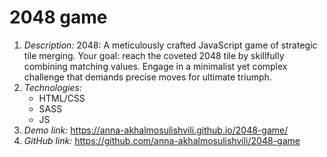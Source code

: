 # 2048 game
1. _Description:_
   2048: A meticulously crafted JavaScript game of strategic tile merging. Your goal: reach the coveted 2048 tile by skillfully combining matching values. Engage in a minimalist yet complex challenge that demands precise moves for ultimate triumph.
2. _Technologies:_
   - HTML/CSS
   - SASS
   - JS
3. _Demo link:_ https://anna-akhalmosulishvili.github.io/2048-game/
4. _GitHub link:_ https://github.com/anna-akhalmosulishvili/2048-game
  
